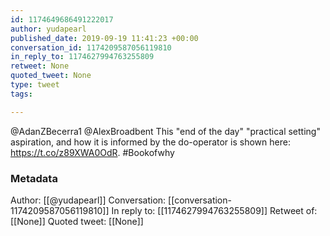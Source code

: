 ```yaml
---
id: 1174649686491222017
author: yudapearl
published_date: 2019-09-19 11:41:23 +00:00
conversation_id: 1174209587056119810
in_reply_to: 1174627994763255809
retweet: None
quoted_tweet: None
type: tweet
tags:

---
```


@AdanZBecerra1 @AlexBroadbent This "end of the day" "practical setting" aspiration, and how it is informed by the do-operator is shown here:  https://t.co/z89XWA0OdR. #Bookofwhy

### Metadata

Author: [[@yudapearl]]
Conversation: [[conversation-1174209587056119810]]
In reply to: [[1174627994763255809]]
Retweet of: [[None]]
Quoted tweet: [[None]]
